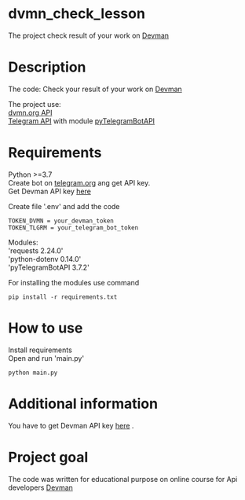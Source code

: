 # dvmn_check_lesson
The project check result of your work on [Devman](http://dvmn.org) 


# Description
The code: 
Check your result of your work on [Devman](http://dvmn.org)

The project use:  
[dvmn.org API](https://dvmn.org/api/docs/)  
[Telegram API](https://core.telegram.org/bots/api) with module [pyTelegramBotAPI](https://github.com/python-telegram-bot/python-telegram-bot/wiki/Introduction-to-the-API)
  


# Requirements
Python >=3.7  
Create bot on [telegram.org](https://t.me/botfather) ang get API key.  
Get Devman API key [here](https://dvmn.org/api/docs/)

Create file '.env' and add the code
```
TOKEN_DVMN = your_devman_token
TOKEN_TLGRM = your_telegram_bot_token
```

Modules:  
'requests 2.24.0'   
'python-dotenv 0.14.0'  
'pyTelegramBotAPI 3.7.2'  

For installing the modules use command
```
pip install -r requirements.txt	
```


# How to use

Install requirements  
Open and run 'main.py'
```
python main.py	
```


# Additional information
You have to get Devman API key [here](https://dvmn.org/api/docs/)  .

# Project goal

The code was written for educational purpose on online course for Api developers [Devman](http://dvmn.org) 

